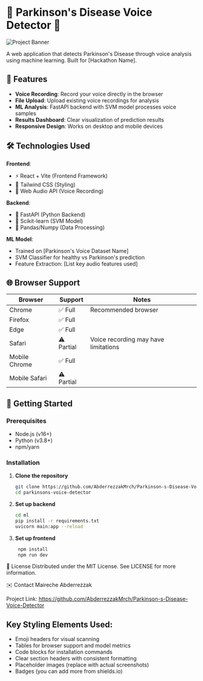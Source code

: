 # 🎤 Parkinson's Disease Voice Detector 🧠

![Project Banner]([https://via.placeholder.com/1200x400?text=Parkinson's+Disease+Voice+Detector](https://www.lifestation.com/wp-content/uploads/dynamic/2024/03/Medical-Alert-System-for-Parkinsons-Disease-Patients-1538x0-c-default.png)) 

A web application that detects Parkinson's Disease through voice analysis using machine learning. Built for [Hackathon Name].

## 🌟 Features

- **Voice Recording**: Record your voice directly in the browser
- **File Upload**: Upload existing voice recordings for analysis
- **ML Analysis**: FastAPI backend with SVM model processes voice samples
- **Results Dashboard**: Clear visualization of prediction results
- **Responsive Design**: Works on desktop and mobile devices

## 🛠️ Technologies Used

**Frontend**:
- ⚡ React + Vite (Frontend Framework)
- 🎨 Tailwind CSS (Styling)
- 🎤 Web Audio API (Voice Recording)

**Backend**:
- 🐍 FastAPI (Python Backend)
- 🤖 Scikit-learn (SVM Model)
- 🐼 Pandas/Numpy (Data Processing)

**ML Model**:
- Trained on [Parkinson's Voice Dataset Name]
- SVM Classifier for healthy vs Parkinson's prediction
- Feature Extraction: [List key audio features used]

## 🌐 Browser Support

| Browser | Support | Notes |
|---------|---------|-------|
| Chrome  | ✅ Full | Recommended browser |
| Firefox | ✅ Full |  |
| Edge    | ✅ Full |  |
| Safari  | ⚠️ Partial | Voice recording may have limitations |
| Mobile Chrome | ✅ Full |  |
| Mobile Safari | ⚠️ Partial |  |

## 🚀 Getting Started

### Prerequisites
- Node.js (v16+)
- Python (v3.8+)
- npm/yarn

### Installation

1. **Clone the repository**
   ```bash
   git clone https://github.com/AbderrezzakMrch/Parkinson-s-Disease-Voice-Detector.git
   cd parkinsons-voice-detector

2. **Set up backend** 
   ```bash
   cd ml
   pip install -r requirements.txt
   uvicorn main:app --reload
   
3. **Set up frontend** 
   ```bash
    npm install
    npm run dev


📜 License
Distributed under the MIT License. See LICENSE for more information.

✉️ Contact
Maireche Abderrezzak 

Project Link: https://github.com/AbderrezzakMrch/Parkinson-s-Disease-Voice-Detector

## Key Styling Elements Used:
- Emoji headers for visual scanning
- Tables for browser support and model metrics
- Code blocks for installation commands
- Clear section headers with consistent formatting
- Placeholder images (replace with actual screenshots)
- Badges (you can add more from shields.io)
